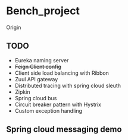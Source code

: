 # Bench_project
Origin
## TODO
 * Eureka naming server <br>
 * ~~Feign Client config~~
 * Client side load balancing with Ribbon <br>
 * Zuul API gateway
 * Distributed tracing with spring cloud sleuth <br>
 * Zipkin <br>
 * Spring cloud bus <br>
 * Circuit breaker pattern with Hystrix <br>
 * Custom exception handling 
 ## Spring cloud messaging demo
